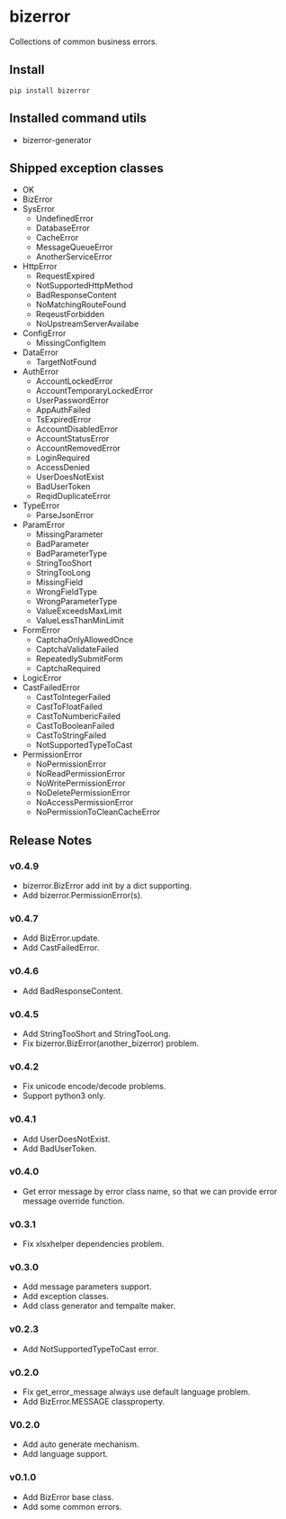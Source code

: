 # bizerror

Collections of common business errors.

## Install

```shell
pip install bizerror
```

## Installed command utils

- bizerror-generator

## Shipped exception classes

- OK
- BizError
- SysError
    - UndefinedError
    - DatabaseError
    - CacheError
    - MessageQueueError
    - AnotherServiceError
- HttpError
    - RequestExpired
    - NotSupportedHttpMethod
    - BadResponseContent
    - NoMatchingRouteFound
    - ReqeustForbidden
    - NoUpstreamServerAvailabe
- ConfigError
    - MissingConfigItem
- DataError
    - TargetNotFound
- AuthError
    - AccountLockedError
    - AccountTemporaryLockedError
    - UserPasswordError
    - AppAuthFailed
    - TsExpiredError
    - AccountDisabledError
    - AccountStatusError
    - AccountRemovedError
    - LoginRequired
    - AccessDenied
    - UserDoesNotExist
    - BadUserToken
    - ReqidDuplicateError
- TypeError
    - ParseJsonError
- ParamError
    - MissingParameter
    - BadParameter
    - BadParameterType
    - StringTooShort
    - StringTooLong
    - MissingField
    - WrongFieldType
    - WrongParameterType
    - ValueExceedsMaxLimit
    - ValueLessThanMinLimit
- FormError
    - CaptchaOnlyAllowedOnce
    - CaptchaValidateFailed
    - RepeatedlySubmitForm
    - CaptchaRequired
- LogicError
- CastFailedError
    - CastToIntegerFailed
    - CastToFloatFailed
    - CastToNumbericFailed
    - CastToBooleanFailed
    - CastToStringFailed
    - NotSupportedTypeToCast
- PermissionError
    - NoPermissionError
    - NoReadPermissionError
    - NoWritePermissionError
    - NoDeletePermissionError
    - NoAccessPermissionError
    - NoPermissionToCleanCacheError

## Release Notes

### v0.4.9

- bizerror.BizError add init by a dict supporting.
- Add bizerror.PermissionError(s).

### v0.4.7

- Add BizError.update.
- Add CastFailedError.

### v0.4.6

- Add BadResponseContent.

### v0.4.5

- Add StringTooShort and StringTooLong.
- Fix bizerror.BizError(another_bizerror) problem.

### v0.4.2

- Fix unicode encode/decode problems.
- Support python3 only.

### v0.4.1

- Add UserDoesNotExist.
- Add BadUserToken.

### v0.4.0

- Get error message by error class name, so that we can provide error message override function.

### v0.3.1

- Fix xlsxhelper dependencies problem.

### v0.3.0

- Add message parameters support.
- Add exception classes.
- Add class generator and tempalte maker.

### v0.2.3

- Add NotSupportedTypeToCast error.

### v0.2.0

- Fix get_error_message always use default language problem.
- Add BizError.MESSAGE classproperty.

### V0.2.0

- Add auto generate mechanism.
- Add language support.


### v0.1.0

- Add BizError base class.
- Add some common errors.
